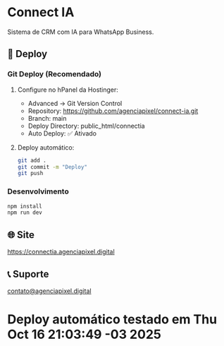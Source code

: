 # Connect IA

Sistema de CRM com IA para WhatsApp Business.

## 🚀 Deploy

### Git Deploy (Recomendado)
1. Configure no hPanel da Hostinger:
   - Advanced → Git Version Control
   - Repository: https://github.com/agenciapixel/connect-ia.git
   - Branch: main
   - Deploy Directory: public_html/connectia
   - Auto Deploy: ✅ Ativado

2. Deploy automático:
   ```bash
   git add .
   git commit -m "Deploy"
   git push
   ```

### Desenvolvimento
```bash
npm install
npm run dev
```

## 🌐 Site
https://connectia.agenciapixel.digital

## 📞 Suporte
contato@agenciapixel.digital
# Deploy automático testado em Thu Oct 16 21:03:49 -03 2025
